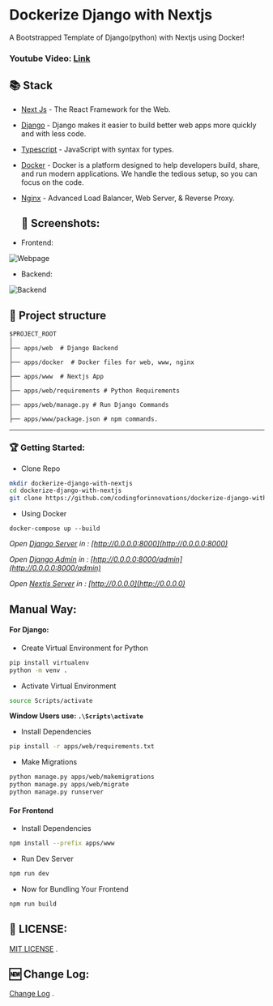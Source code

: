 # Dockerize Django with Nextjs

A Bootstrapped Template of Django(python) with Nextjs using Docker!

### Youtube Video: [Link](https://www.youtube.com/watch?v=ettHsKT2z9I)

## 📚 Stack

- [Next Js](https://www.nextjs.org/) - The React  Framework  for the Web.
- [Django](https://www.djangoproject.com/) - Django makes it easier to build better web apps more quickly and with less code.
- [Typescript](https://www.typescriptlang.org/) - JavaScript with syntax for types.
- [Docker](https://www.docker.com/)  - Docker is a platform designed to help developers build, share, and run modern applications. We handle the tedious setup, so you can focus on the code.
- [Nginx](https://www.nginx.com/) - Advanced Load Balancer, Web Server, & Reverse Proxy.

  ## 📸 Screenshots:
- Frontend:
<img src=".github/static/www.png" alt="Webpage"/> 

- Backend:
<img src=".github/static/web.png" alt="Backend"/> 


## 📁 Project structure

```
$PROJECT_ROOT
│  
├── apps/web  # Django Backend
│  
├── apps/docker  # Docker files for web, www, nginx
│  
├── apps/www  # Nextjs App
│   
├── apps/web/requirements # Python Requirements
│
├── apps/web/manage.py # Run Django Commands
│
├── apps/www/package.json # npm commands.
```
---

### 🏆 Getting Started:

- Clone Repo

```bash
mkdir dockerize-django-with-nextjs
cd dockerize-django-with-nextjs
git clone https://github.com/codingforinnovations/dockerize-django-with-nextjs .
```
- Using Docker

```docker
docker-compose up --build
```

_Open [Django Server](http://0.0.0.0:8000)  in : [http://0.0.0.0:8000](http://0.0.0.0:8000)_  <br/>

_Open [Django Admin](http://0.0.0.0:8000/admin)  in : [http://0.0.0.0:8000/admin](http://0.0.0.0:8000/admin)_  <br/>

_Open [Nextjs Server](http://0.0.0.0)  in : [http://0.0.0.0](http://0.0.0.0)_  <br/>



## Manual  Way:

#### For Django:
- Create Virtual Environment for Python

```bash
pip install virtualenv
python -m venv .
```

- Activate Virtual Environment

```bash
source Scripts/activate
```
**Window Users use: `.\Scripts\activate`**

- Install Dependencies

```bash
pip install -r apps/web/requirements.txt
```

- Make Migrations

```bash
python manage.py apps/web/makemigrations
python manage.py apps/web/migrate
python manage.py runserver
```

####  For Frontend

- Install Dependencies

```bash
npm install --prefix apps/www
```

- Run Dev Server

```bash
npm run dev
```

- Now for Bundling Your Frontend 

```bash
npm run build
```

## 🎫 LICENSE:

[MIT LICENSE](https://github.com/codingforinnovations/dockerize-django-with-nextjs/blob/main/LICENSE) .

## 🆕 Change Log:

[Change Log](https://github.com/codingforinnovations/dockerize-django-with-nextjs/commits/main) .

